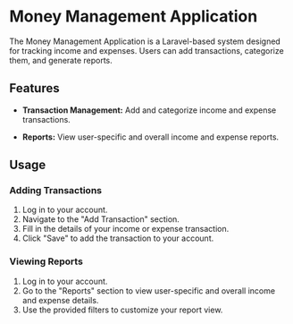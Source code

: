 # Money Management Application

The Money Management Application is a Laravel-based system designed for tracking income and expenses. Users can add transactions, categorize them, and generate reports.

## Features

- **Transaction Management:** Add and categorize income and expense transactions.
  
- **Reports:** View user-specific and overall income and expense reports.

## Usage

### Adding Transactions

1. Log in to your account.
2. Navigate to the "Add Transaction" section.
3. Fill in the details of your income or expense transaction.
4. Click "Save" to add the transaction to your account.

### Viewing Reports

1. Log in to your account.
2. Go to the "Reports" section to view user-specific and overall income and expense details.
3. Use the provided filters to customize your report view.